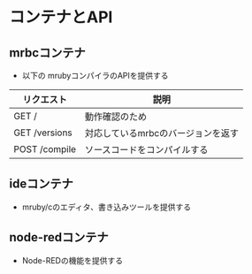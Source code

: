 # コンテナとAPI

## mrbcコンテナ

- 以下の mrubyコンパイラのAPIを提供する

|リクエスト|説明|
|---|---|
|GET /|動作確認のため|
|GET /versions|対応しているmrbcのバージョンを返す|
|POST /compile|ソースコードをコンパイルする|

## ideコンテナ

- mruby/cのエディタ、書き込みツールを提供する

## node-redコンテナ

- Node-REDの機能を提供する

